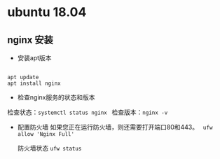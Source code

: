 # ubuntu 18.04

## nginx 安装
  
* 安装apt版本

```

apt update
apt install nginx
```

* 检查nginx服务的状态和版本

检查状态：``` systemctl status nginx  ```
检查版本：``` nginx -v ```

* 配置防火墙
    如果您正在运行防火墙，则还需要打开端口80和443。
   ``` ufw allow 'Nginx Full'```

    防火墙状态 ```ufw status```
